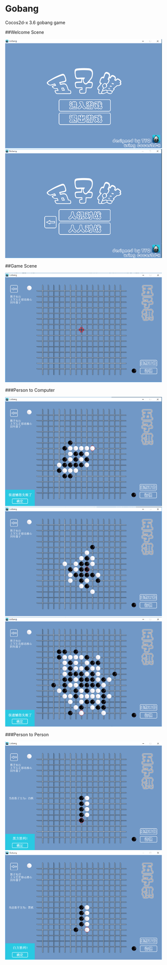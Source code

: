 # Gobang
Cocos2d-x 3.6 gobang game

##Welcome Scene

<img src="assets/pic_1.png">

<img src="assets/pic_2.png">

##Game Scene

<img src="assets/pic_3.png">

###Person to Computer

<img src="assets/pic_4.png">

<img src="assets/pic_5.png">

<img src="assets/pic_6.png">

###Person to Person

<img src="assets/pic_7.png">

<img src="assets/pic_8.png">
